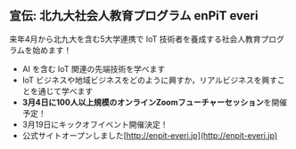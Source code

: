 ##  宣伝: 北九大社会人教育プログラム enPiT everi

来年4月から北九大を含む5大学連携で IoT 技術者を養成する社会人教育プログラムを始めます！

* AI を含む IoT 関連の先端技術を学べます
* IoT ビジネスや地域ビジネスをどのように興すか，リアルビジネスを興すことを通じて学べます
* **3月4日に100人以上規模のオンラインZoomフューチャーセッション**を開催予定！
* 3月19日にキックオフイベント開催決定！
* 公式サイトオープンしました[http://enpit-everi.jp](http://enpit-everi.jp)